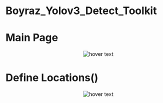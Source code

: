 # Boyraz_Yolov3_Detect_Toolkit


<p align="center"><h1>Main Page</h1></p>
<p align="center">
  <img src="https://user-images.githubusercontent.com/82450697/115584156-3a9b7d80-a2d3-11eb-9083-d2b9186d91da.PNG"  title="hover text">
</p>

<p align="center"><h1>Define Locations()
</h1></p>
<p align="center">
  <img src="https://user-images.githubusercontent.com/82450697/115584573-8b12db00-a2d3-11eb-9015-7fc3de39d172.PNG"  title="hover text">
</p>

